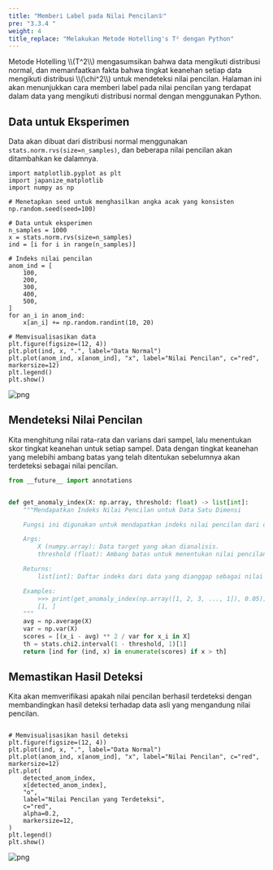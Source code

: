 ```yaml
---
title: "Memberi Label pada Nilai Pencilan①"
pre: "3.3.4 "
weight: 4
title_replace: "Melakukan Metode Hotelling's T² dengan Python"
---
```


<div class="pagetop-box">
    <p>Metode Hotelling \\(T^2\\) mengasumsikan bahwa data mengikuti distribusi normal, dan memanfaatkan fakta bahwa tingkat keanehan setiap data mengikuti distribusi \\(\chi^2\\) untuk mendeteksi nilai pencilan. Halaman ini akan menunjukkan cara memberi label pada nilai pencilan yang terdapat dalam data yang mengikuti distribusi normal dengan menggunakan Python.</p>
</div>

## Data untuk Eksperimen
Data akan dibuat dari distribusi normal menggunakan `stats.norm.rvs(size=n_samples)`, dan beberapa nilai pencilan akan ditambahkan ke dalamnya.


```pythonfrom scipy import stats
import matplotlib.pyplot as plt
import japanize_matplotlib
import numpy as np

# Menetapkan seed untuk menghasilkan angka acak yang konsisten
np.random.seed(seed=100)

# Data untuk eksperimen
n_samples = 1000
x = stats.norm.rvs(size=n_samples)
ind = [i for i in range(n_samples)]

# Indeks nilai pencilan
anom_ind = [
    100,
    200,
    300,
    400,
    500,
]
for an_i in anom_ind:
    x[an_i] += np.random.randint(10, 20)

# Memvisualisasikan data
plt.figure(figsize=(12, 4))
plt.plot(ind, x, ".", label="Data Normal")
plt.plot(anom_ind, x[anom_ind], "x", label="Nilai Pencilan", c="red", markersize=12)
plt.legend()
plt.show()
```


    
![png](/images/prep/numerical/Add_label_to_anomaly_files/Add_label_to_anomaly_1_0.png)
    

## Mendeteksi Nilai Pencilan
Kita menghitung nilai rata-rata dan varians dari sampel, lalu menentukan skor tingkat keanehan untuk setiap sampel. Data dengan tingkat keanehan yang melebihi ambang batas yang telah ditentukan sebelumnya akan terdeteksi sebagai nilai pencilan.

```python
from __future__ import annotations


def get_anomaly_index(X: np.array, threshold: float) -> list[int]:
    """Mendapatkan Indeks Nilai Pencilan untuk Data Satu Dimensi

    Fungsi ini digunakan untuk mendapatkan indeks nilai pencilan dari data satu dimensi.

    Args:
        X (numpy.array): Data target yang akan dianalisis.
        threshold (float): Ambang batas untuk menentukan nilai pencilan.

    Returns:
        list[int]: Daftar indeks dari data yang dianggap sebagai nilai pencilan.

    Examples:
        >>> print(get_anomaly_index(np.array([1, 2, 3, ..., 1]), 0.05))
        [1, ]
    """
    avg = np.average(X)
    var = np.var(X)
    scores = [(x_i - avg) ** 2 / var for x_i in X]
    th = stats.chi2.interval(1 - threshold, 1)[1]
    return [ind for (ind, x) in enumerate(scores) if x > th]

```

## Memastikan Hasil Deteksi
Kita akan memverifikasi apakah nilai pencilan berhasil terdeteksi dengan membandingkan hasil deteksi terhadap data asli yang mengandung nilai pencilan.


```pythondetected_anom_index = get_anomaly_index(x, 0.05)

# Memvisualisasikan hasil deteksi
plt.figure(figsize=(12, 4))
plt.plot(ind, x, ".", label="Data Normal")
plt.plot(anom_ind, x[anom_ind], "x", label="Nilai Pencilan", c="red", markersize=12)
plt.plot(
    detected_anom_index,
    x[detected_anom_index],
    "o",
    label="Nilai Pencilan yang Terdeteksi",
    c="red",
    alpha=0.2,
    markersize=12,
)
plt.legend()
plt.show()
```

    
![png](/images/prep/numerical/Add_label_to_anomaly_files/Add_label_to_anomaly_5_0.png)
    

